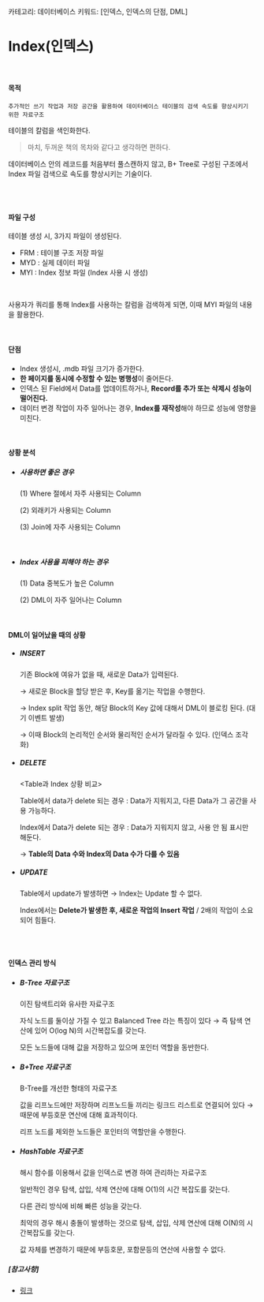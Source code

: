 카테고리: 데이터베이스
키워드: [인덱스, 인덱스의 단점, DML]

# Index(인덱스)

<br>

#### 목적

```
추가적인 쓰기 작업과 저장 공간을 활용하여 데이터베이스 테이블의 검색 속도를 향상시키기 위한 자료구조
```

테이블의 칼럼을 색인화한다.

> 마치, 두꺼운 책의 목차와 같다고 생각하면 편하다.

데이터베이스 안의 레코드를 처음부터 풀스캔하지 않고, B+ Tree로 구성된 구조에서 Index 파일 검색으로 속도를 향상시키는 기술이다.

<br>

<br>

#### 파일 구성

테이블 생성 시, 3가지 파일이 생성된다.

- FRM : 테이블 구조 저장 파일
- MYD : 실제 데이터 파일
- MYI : Index 정보 파일 (Index 사용 시 생성)

<br>

사용자가 쿼리를 통해 Index를 사용하는 칼럼을 검색하게 되면, 이때 MYI 파일의 내용을 활용한다.

<BR>

#### 단점

- Index 생성시, .mdb 파일 크기가 증가한다.
- **한 페이지를 동시에 수정할 수 있는 병행성**이 줄어든다.
- 인덱스 된 Field에서 Data를 업데이트하거나, **Record를 추가 또는 삭제시 성능이 떨어진다.**
- 데이터 변경 작업이 자주 일어나는 경우, **Index를 재작성**해야 하므로 성능에 영향을 미친다.

<br>

#### 상황 분석

- ##### 사용하면 좋은 경우

  (1) Where 절에서 자주 사용되는 Column

  (2) 외래키가 사용되는 Column

  (3) Join에 자주 사용되는 Column

  <br>

- ##### Index 사용을 피해야 하는 경우

  (1) Data 중복도가 높은 Column

  (2) DML이 자주 일어나는 Column

<br>

#### DML이 일어났을 때의 상황

- ##### INSERT

  기존 Block에 여유가 없을 때, 새로운 Data가 입력된다.

  → 새로운 Block을 할당 받은 후, Key를 옮기는 작업을 수행한다.

  → Index split 작업 동안, 해당 Block의 Key 값에 대해서 DML이 블로킹 된다. (대기 이벤트 발생)

  → 이때 Block의 논리적인 순서와 물리적인 순서가 달라질 수 있다. (인덱스 조각화)

- ##### DELETE

  <Table과 Index 상황 비교>

  Table에서 data가 delete 되는 경우 : Data가 지워지고, 다른 Data가 그 공간을 사용 가능하다.

  Index에서 Data가 delete 되는 경우 : Data가 지워지지 않고, 사용 안 됨 표시만 해둔다.

  → **Table의 Data 수와 Index의 Data 수가 다를 수 있음**

- ##### UPDATE

  Table에서 update가 발생하면 → Index는 Update 할 수 없다.

  Index에서는 **Delete가 발생한 후, 새로운 작업의 Insert 작업** / 2배의 작업이 소요되어 힘들다.

<br>

<br>

#### 인덱스 관리 방식

- ##### B-Tree 자료구조

  이진 탐색트리와 유사한 자료구조

  자식 노드를 둘이상 가질 수 있고 Balanced Tree 라는 특징이 있다 → 즉 탐색 연산에 있어 O(log N)의 시간복잡도를 갖는다.

  모든 노드들에 대해 값을 저장하고 있으며 포인터 역할을 동반한다.

- ##### B+Tree 자료구조

  B-Tree를 개선한 형태의 자료구조

  값을 리프노드에만 저장하며 리프노드들 끼리는 링크드 리스트로 연결되어 있다 → 때문에 부등호문 연산에 대해 효과적이다.

  리프 노드를 제외한 노드들은 포인터의 역할만을 수행한다.

- ##### HashTable 자료구조

  해시 함수를 이용해서 값을 인덱스로 변경 하여 관리하는 자료구조

  일반적인 경우 탐색, 삽입, 삭제 연산에 대해 O(1)의 시간 복잡도를 갖는다.

  다른 관리 방식에 비해 빠른 성능을 갖는다.

  최악의 경우 해시 충돌이 발생하는 것으로 탐색, 삽입, 삭제 연산에 대해 O(N)의 시간복잡도를 갖는다.

  값 자체를 변경하기 때문에 부등호문, 포함문등의 연산에 사용할 수 없다.

##### [참고사항]

- [링크](https://lalwr.blogspot.com/2016/02/db-index.html)
